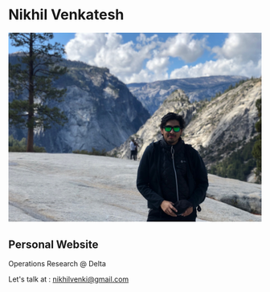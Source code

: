 # Nikhil Venkatesh

![My photo](profile_pic.jpg)

## Personal Website

Operations Research @ Delta

Let's talk at : nikhilvenki@gmail.com
